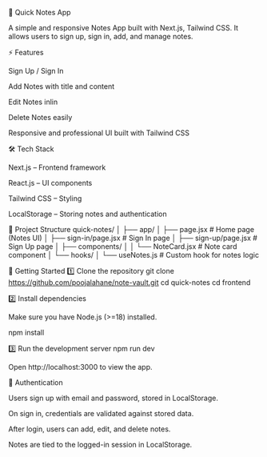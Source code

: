 📝 Quick Notes App

A simple and responsive Notes App built with Next.js, Tailwind CSS.
It allows users to sign up, sign in, add, and manage notes.

⚡ Features

Sign Up / Sign In

Add Notes with title and content

Edit Notes inlin

Delete Notes easily

Responsive and professional UI built with Tailwind CSS

🛠️ Tech Stack

Next.js – Frontend framework

React.js – UI components

Tailwind CSS – Styling

LocalStorage – Storing notes and authentication

📂 Project Structure
quick-notes/
│
├── app/
│ ├── page.jsx # Home page (Notes UI)
│ ├── sign-in/page.jsx # Sign In page
│ ├── sign-up/page.jsx # Sign Up page
│ ├── components/
│ │ └── NoteCard.jsx # Note card component
│ └── hooks/
│ └── useNotes.js # Custom hook for notes logic

🚀 Getting Started
1️⃣ Clone the repository
git clone https://github.com/poojalahane/note-vault.git
cd quick-notes
cd frontend

2️⃣ Install dependencies

Make sure you have Node.js (>=18) installed.

npm install

3️⃣ Run the development server
npm run dev

Open http://localhost:3000
to view the app.

🔑 Authentication

Users sign up with email and password, stored in LocalStorage.

On sign in, credentials are validated against stored data.

After login, users can add, edit, and delete notes.

Notes are tied to the logged-in session in LocalStorage.
